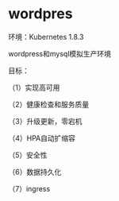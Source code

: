 # wordpres
环境：Kubernetes 1.8.3

wordpress和mysql模拟生产环境

目标：

（1）实现高可用

（2）健康检查和服务质量

（3）升级更新，零宕机

（4）HPA自动扩缩容

（5）安全性

（6）数据持久化

（7）ingress